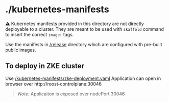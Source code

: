 # ./kubernetes-manifests

:warning: Kubernetes manifests provided in this directory are not directly
deployable to a cluster. They are meant to be used with `skaffold` command to
insert the correct `image:` tags.

Use the manifests in [/release](/release) directory which are configured with
pre-built public images.

## To deploy in ZKE cluster

Use [/kubernetes-manifests/zke-deployment.yaml](/kubernetes-manifests)
Application can open in browser over http://roost-controlplane:30046

>_Note:_ Applicaiton is exposed over nodePort 30046
